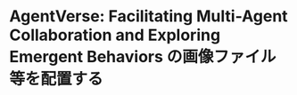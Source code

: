 # AgentVerse: Facilitating Multi-Agent Collaboration and Exploring Emergent Behaviors の画像ファイル等を配置する

